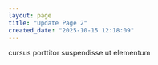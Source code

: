 ```yaml
---
layout: page
title: "Update Page 2"
created_date: "2025-10-15 12:18:09"
---
```


cursus porttitor suspendisse ut elementum 
